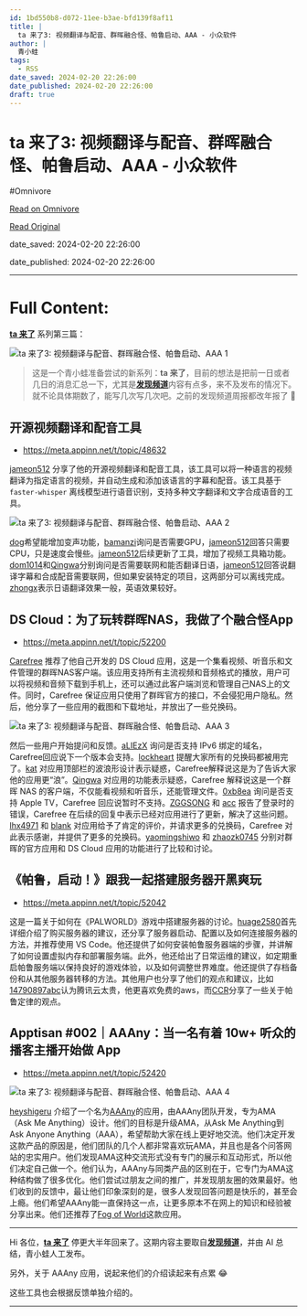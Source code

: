 ```yaml
---
id: 1bd550b8-d072-11ee-b3ae-bfd139f8af11
title: |
  ta 来了3: 视频翻译与配音、群晖融合怪、帕鲁启动、AAA - 小众软件
author: |
  青小蛙
tags:
  - RSS
date_saved: 2024-02-20 22:26:00
date_published: 2024-02-20 22:26:00
draft: true
---
```


# ta 来了3: 视频翻译与配音、群晖融合怪、帕鲁启动、AAA - 小众软件
#Omnivore

[Read on Omnivore](https://omnivore.app/me/ta-3-aaa-18dc9ef0241)

[Read Original](https://www.appinn.com/ta-coming-3/)

date_saved: 2024-02-20 22:26:00

date_published: 2024-02-20 22:26:00

--- 

# Full Content: 

**[ta 来了](https://www.appinn.com/tag/ta-%e6%9d%a5%e4%ba%86/)** 系列第三篇：

![ta 来了3: 视频翻译与配音、群晖融合怪、帕鲁启动、AAA 1](https://proxy-prod.omnivore-image-cache.app/1608x750,sQ0tbTlTYoAhVvuT79FrcVqLUqEK-pEhq0wZmMW5_7W8/https://www.appinn.com/wp-content/uploads/2024/02/talaile.jpg "ta 来了3: 视频翻译与配音、群晖融合怪、帕鲁启动、AAA 1")

> 这是一个青小蛙准备尝试的新系列：**ta 来了**，目前的想法是把前一日或者几日的消息汇总一下，尤其是[**发现频道**](https://meta.appinn.net/c/faxian/10)内容有点多，来不及发布的情况下。就不论具体期数了，能写几次写几次吧。之前的发现频道周报都改年报了 🙈

## 开源视频翻译和配音工具

* <https://meta.appinn.net/t/topic/48632>

[jameon512](https://meta.appinn.net/t/topic/48632) 分享了他的开源视频翻译和配音工具，该工具可以将一种语言的视频翻译为指定语言的视频，并自动生成和添加该语言的字幕和配音。该工具基于 `faster-whisper` 离线模型进行语音识别，支持多种文字翻译和文字合成语音的工具。

![ta 来了3: 视频翻译与配音、群晖融合怪、帕鲁启动、AAA 2](https://proxy-prod.omnivore-image-cache.app/1380x806,s4CQZFf04_Ux86xodUX7iBVHt0uwlUMy3Q1fEjLwHCiE/https://meta-cdn1.appinn.com/uploads/default/optimized/3X/9/8/98f11a50e489ca600a85a5ad9103027746bb4413_2_1380x806.png "ta 来了3: 视频翻译与配音、群晖融合怪、帕鲁启动、AAA 2")

[dog](https://meta.appinn.net/t/-/48632/6)希望能增加变声功能，[bamanzi](https://meta.appinn.net/t/-/48632/9)询问是否需要GPU，[jameon512](https://meta.appinn.net/t/-/48632/10)回答只需要CPU，只是速度会慢些。[jameon512](https://meta.appinn.net/t/-/48632/11)后续更新了工具，增加了视频工具箱功能。[dom1014](https://meta.appinn.net/t/-/48632/14)和[Qingwa](https://meta.appinn.net/t/-/48632/15)分别询问是否需要联网和能否翻译日语，[jameon512](https://meta.appinn.net/t/-/48632/17)回答说翻译字幕和合成配音需要联网，但如果安装特定的项目，这两部分可以离线完成。[zhongx](https://meta.appinn.net/t/-/48632/16)表示日语翻译效果一般，英语效果较好。

## DS Cloud：为了玩转群晖NAS，我做了个融合怪App

* <https://meta.appinn.net/t/topic/52200>

[Carefree](https://meta.appinn.net/t/-/52200/1) 推荐了他自己开发的 DS Cloud 应用，这是一个集看视频、听音乐和文件管理的群晖NAS客户端。该应用支持所有主流视频和音频格式的播放，用户可以将视频和音频下载到手机上，还可以通过此客户端浏览和管理自己NAS上的文件。同时，Carefree 保证应用只使用了群晖官方的接口，不会侵犯用户隐私。然后，他分享了一些应用的截图和下载地址，并放出了一些兑换码。

![ta 来了3: 视频翻译与配音、群晖融合怪、帕鲁启动、AAA 3](https://proxy-prod.omnivore-image-cache.app/898x511,s2DT8LFCvIz3LkH0Yua4MpsA04BQVcHXP0hXSo2buO4Q/https://www.appinn.com/wp-content/uploads/2024/02/Appinn-2024-02-20-23.14.56@2x.jpg "ta 来了3: 视频翻译与配音、群晖融合怪、帕鲁启动、AAA 3")

然后一些用户开始提问和反馈。[aLIEzX](https://meta.appinn.net/t/-/52200/2) 询问是否支持 IPv6 绑定的域名，Carefree回应说下一个版本会支持。[lockheart](https://meta.appinn.net/t/-/52200/4) 提醒大家所有的兑换码都被用完了。[kat](https://meta.appinn.net/t/-/52200/5) 对应用顶部栏的波浪形设计表示疑惑，Carefree解释说这是为了告诉大家他的应用更“浪”。[Qingwa](https://meta.appinn.net/t/-/52200/10) 对应用的功能表示疑惑，Carefree 解释说这是一个群晖 NAS 的客户端，不仅能看视频和听音乐，还能管理文件。[0xb8ea](https://meta.appinn.net/t/-/52200/15) 询问是否支持 Apple TV，Carefree 回应说暂时不支持。[ZGGSONG](https://meta.appinn.net/t/-/52200/19) 和 [acc](https://meta.appinn.net/t/-/52200/18) 报告了登录时的错误，Carefree 在后续的回复中表示已经对应用进行了更新，解决了这些问题。[lhx4971](https://meta.appinn.net/t/-/52200/27) 和 [blank](https://meta.appinn.net/t/-/52200/32) 对应用给予了肯定的评价，并请求更多的兑换码，Carefree 对此表示感谢，并提供了更多的兑换码。[yaomingshiwo](https://meta.appinn.net/t/-/52200/31) 和 [zhaozk0745](https://meta.appinn.net/t/-/52200/39) 分别对群晖的官方应用和 DS Cloud 应用的功能进行了比较和讨论。

## 《帕鲁，启动！》跟我一起搭建服务器开黑爽玩

* <https://meta.appinn.net/t/topic/52042>

这是一篇关于如何在《PALWORLD》游戏中搭建服务器的讨论。[huage2580](https://meta.appinn.net/t/-/52042/1)首先详细介绍了购买服务器的建议，还分享了服务器启动、配置以及如何连接服务器的方法，并推荐使用 VS Code。他还提供了如何安装帕鲁服务器端的步骤，并讲解了如何设置虚拟内存和部署服务端。此外，他还给出了日常运维的建议，如定期重启帕鲁服务端以保持良好的游戏体验，以及如何调整世界难度。他还提供了存档备份和从其他服务器转移的方法。其他用户也分享了他们的观点和建议，比如[14790897abc](https://meta.appinn.net/t/-/52042/3)认为腾讯云太贵，他更喜欢免费的aws，而[CCR](https://meta.appinn.net/t/-/52042/15)分享了一些关于帕鲁定律的观点。

## Apptisan #002｜AAAny：当一名有着 10w+ 听众的播客主播开始做 App

* <https://meta.appinn.net/t/topic/52420>

![ta 来了3: 视频翻译与配音、群晖融合怪、帕鲁启动、AAA 4](https://proxy-prod.omnivore-image-cache.app/3840x2160,sHfR83cUrvmgSIEQOdhikpvxha2n2cptWILpOzwJ4Rkw/https://static.quail.ink/media/lg0gby35.webp "ta 来了3: 视频翻译与配音、群晖融合怪、帕鲁启动、AAA 4")

[heyshigeru](https://meta.appinn.net/t/-/52420/) 介绍了一个名为[AAAny](https://apps.apple.com/app/id6450619356)的应用，由AAAny团队开发，专为AMA（Ask Me Anything）设计。他们的目标是升级AMA，从Ask Me Anything到Ask Anyone Anything（AAA），希望帮助大家在线上更好地交流。他们决定开发这款产品的原因是，他们团队的几个人都非常喜欢玩AMA，并且也是各个问答网站的忠实用户。他们发现AMA这种交流形式没有专门的展示和互动形式，所以他们决定自己做一个。他们认为，AAAny与同类产品的区别在于，它专门为AMA这种结构做了很多优化。他们尝试过朋友之间的推广，并发现朋友圈的效果最好。他们收到的反馈中，最让他们印象深刻的是，很多人发现回答问题是快乐的，甚至会上瘾。他们希望AAAny能一直保持这一点，让更多原本不在网上的知识和经验被分享出来。他们还推荐了[Fog of World](https://fogofworld.app/en/)这款应用。

---

Hi 各位，**[ta 来了](https://www.appinn.com/tag/ta-%e6%9d%a5%e4%ba%86/)** 停更大半年回来了。这期内容主要取自[**发现频道**](https://meta.appinn.net/c/faxian/10)，并由 AI 总结，青小蛙人工发布。

另外，关于 AAAny 应用，说起来他们的介绍读起来有点累 😂

这些工具也会根据反馈单独介绍的。

---

